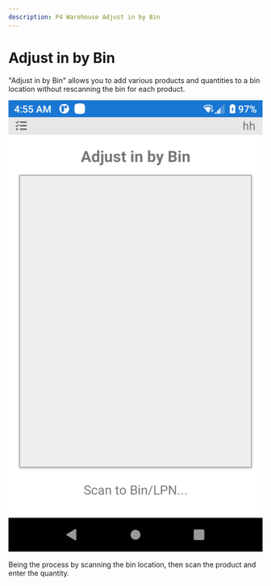 ```yaml
---
description: P4 Warehouse Adjust in by Bin
---
```


# Adjust in by Bin

"Adjust in by Bin" allows you to add various products and quantities to a bin location without rescanning the bin for each product.

![](<../../.gitbook/assets/image (2).png>)

Being the process by scanning the bin location, then scan the product and enter the quantity.

